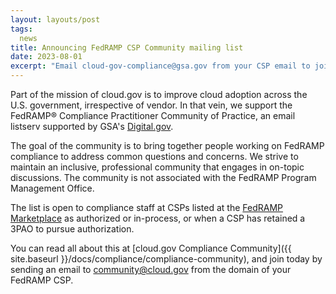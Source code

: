 ```yaml
---
layout: layouts/post
tags:
  news
title: Announcing FedRAMP CSP Community mailing list
date: 2023-08-01
excerpt: "Email cloud-gov-compliance@gsa.gov from your CSP email to join"
---
```


Part of the mission of cloud.gov is to improve cloud adoption across the U.S. government, irrespective of vendor. In that vein, we support the FedRAMP®️ Compliance Practitioner Community of Practice, an email listserv supported by GSA's [Digital.gov](https://digital.gov/).

The goal of the community is to bring together people working on FedRAMP compliance to address common questions and concerns.  We strive to maintain an inclusive, professional community that engages in on-topic discussions. The community is not associated with the FedRAMP Program Management Office.

The list is open to compliance staff at CSPs listed at the [FedRAMP Marketplace](https://marketplace.fedramp.gov) as authorized or in-process, or when a CSP has retained a 3PAO to pursue authorization.

You can read all about this at [cloud.gov Compliance Community]({{ site.baseurl }}/docs/compliance/compliance-community), and join today by sending an email to [community@cloud.gov](mailto:community@cloud.gov) from the domain of your FedRAMP CSP.
